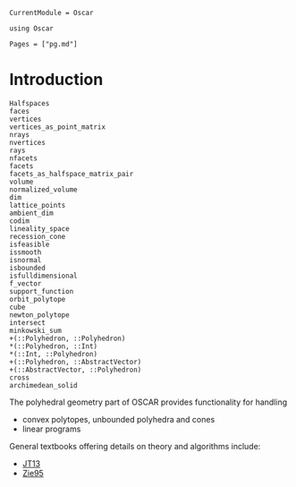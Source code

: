 ```@meta
CurrentModule = Oscar
```

```@setup oscar
using Oscar
```

```@contents
Pages = ["pg.md"]
```

# Introduction
```@docs
Halfspaces
faces
vertices
vertices_as_point_matrix
nrays
nvertices
rays
nfacets
facets
facets_as_halfspace_matrix_pair
volume
normalized_volume
dim
lattice_points
ambient_dim
codim
lineality_space
recession_cone
isfeasible
issmooth
isnormal
isbounded
isfulldimensional
f_vector
support_function
orbit_polytope
cube
newton_polytope
intersect
minkowski_sum
+(::Polyhedron, ::Polyhedron)
*(::Polyhedron, ::Int)
*(::Int, ::Polyhedron)
+(::Polyhedron, ::AbstractVector)
+(::AbstractVector, ::Polyhedron)
cross
archimedean_solid
```

The polyhedral geometry part of OSCAR provides functionality for handling
- convex polytopes, unbounded polyhedra and cones
- linear programs

General textbooks offering details on theory and algorithms include:
- [JT13](@cite)
- [Zie95](@cite)
